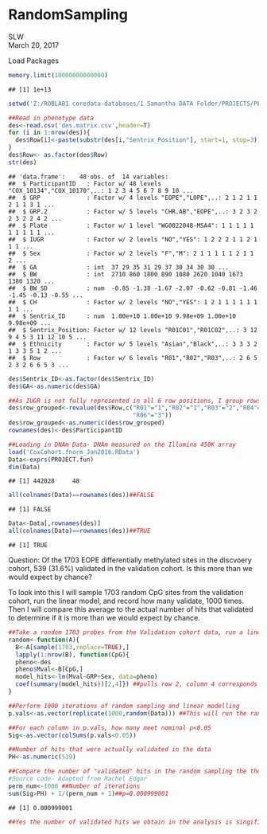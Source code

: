 # RandomSampling
SLW  
March 20, 2017  

Load Packages



```r
memory.limit(10000000000000)
```

```
## [1] 1e+13
```

```r
setwd('Z:/ROBLAB1 coredata-databases/1 Samantha DATA Folder/PROJECTS/PE_IUGR_Array/Cox Validation Cohort')

##Read in phenotype data
des<-read.csv('des.matrix.csv',header=T)
for (i in 1:nrow(des)){
  des$Row[i]<-paste(substr(des[i,"Sentrix_Position"], start=1, stop=3))
}
des$Row<- as.factor(des$Row)
str(des)
```

```
## 'data.frame':	48 obs. of  14 variables:
##  $ ParticipantID   : Factor w/ 48 levels "COX_10134","COX_10170",..: 1 2 3 4 5 6 7 8 9 10 ...
##  $ GRP             : Factor w/ 4 levels "EOPE","LOPE",..: 2 1 2 1 1 2 1 1 3 1 ...
##  $ GRP.2           : Factor w/ 5 levels "CHR.AB","EOPE",..: 3 2 3 2 2 3 2 2 4 2 ...
##  $ Plate           : Factor w/ 1 level "WG0022048-MSA4": 1 1 1 1 1 1 1 1 1 1 ...
##  $ IUGR            : Factor w/ 2 levels "NO","YES": 1 2 2 2 1 1 2 1 1 1 ...
##  $ Sex             : Factor w/ 2 levels "F","M": 2 1 1 1 1 1 2 1 1 2 ...
##  $ GA              : int  37 29 35 31 29 37 30 34 30 30 ...
##  $ BW              : int  2710 860 1800 890 1080 2620 1040 1673 1380 1320 ...
##  $ BW_SD           : num  -0.85 -1.38 -1.67 -2.07 -0.62 -0.81 -1.46 -1.45 -0.13 -0.55 ...
##  $ CH              : Factor w/ 2 levels "NO","YES": 1 2 1 1 1 1 1 1 1 1 ...
##  $ Sentrix_ID      : num  1.00e+10 1.00e+10 9.98e+09 1.00e+10 9.98e+09 ...
##  $ Sentrix_Position: Factor w/ 12 levels "R01C01","R01C02",..: 3 12 9 4 5 3 11 12 10 5 ...
##  $ Ethnicity       : Factor w/ 5 levels "Asian","Black",..: 3 3 3 2 1 3 3 5 1 2 ...
##  $ Row             : Factor w/ 6 levels "R01","R02","R03",..: 2 6 5 2 3 2 6 6 5 3 ...
```

```r
des$Sentrix_ID<-as.factor(des$Sentrix_ID)
des$GA<-as.numeric(des$GA)

##As IUGR is not fully represented in all 6 row positions, I group rows into levels 1,2,and 3 on the microarray
des$row_grouped<-revalue(des$Row,c("R01"="1","R02"="1","R03"="2","R04"="2","R05"="3",
                                   "R06"="3"))
des$row_grouped<-as.numeric(des$row_grouped)
rownames(des)<-des$ParticipantID

##Loading in DNAm Data- DNAm measured on the Illumina 450K array
load('CoxCohort.fnorm_Jan2016.RData')
Data<-exprs(PROJECT.fun)
dim(Data)
```

```
## [1] 442028     48
```

```r
all(colnames(Data)==rownames(des))##FALSE
```

```
## [1] FALSE
```

```r
Data<-Data[,rownames(des)]
all(colnames(Data)==rownames(des))##TRUE
```

```
## [1] TRUE
```

Question: Of the 1703 EOPE differentially methylated sites in the discvoery cohort, 539 (31.6%) validated in the validation cohort. Is this more than we would expect by chance?

To look into this I will sample 1703 random CpG sites from the validation cohort, run the linear model, and record how many validate, 1000 times. Then I will compare this average to the actual number of hits that validated to determine if it is more than we would expect by chance.


```r
##Take a rondom 1703 probes from the Validation cohort data, run a linear model correcting for fetal sex
random<-function(A){
  B<-A[sample(1703,replace=TRUE),]
  lapply(1:nrow(B), function(CpG){
  pheno<-des
  pheno$Mval<-B[CpG,]
  model_hits<-lm(Mval~GRP+Sex, data=pheno)
  coef(summary(model_hits))[2,4]}) ##pulls row 2, column 4 corresponds to EOPEvsPreT (Row 2), p-values (Column 4)
}

##Perform 1000 iterations of random sampling and linear modelling
p.vals<-as.vector(replicate(1000,random(Data))) ##This will run the random function 1000 times

##For each column in p.vals, how many meet nominal p<0.05
Sig<-as.vector(colSums(p.vals<0.05))

##Number of hits that were actually validated in the data
PH<-as.numeric(539)

##Compare the number of "validated" hits in the random sampling the the actual number of validated hits. Are they significantly different.
#Source code- Adapted from Rachel Edgar
perm_num<-1000 ##Number of iterations
sum(Sig>PH) + 1/(perm_num + 1)##p=0.000999001
```

```
## [1] 0.000999001
```

```r
##Yes the number of validated hits we obtain in the analysis is singificantly more than we expect by chance. 
```

